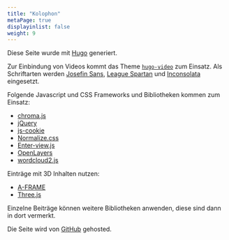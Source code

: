 ```yaml
---
title: "Kolophon"
metaPage: true
displayinlist: false
weight: 9
---
```


Diese Seite wurde mit [Hugo](https://gohugo.io/) generiert.

Zur Einbindung von Videos kommt das Theme [`hugo-video`](https://github.com/martignoni/hugo-video) zum Einsatz. Als Schriftarten werden [Josefin Sans](https://github.com/googlefonts/josefinsans), [League Spartan](https://www.theleagueofmoveabletype.com/league-spartan) und [Inconsolata](https://github.com/googlefonts/inconsolata) eingesetzt.

Folgende Javascript und CSS Frameworks und Bibliotheken kommen zum Einsatz:

<ul class="inline-list">
    <li><a href="https://github.com/gka/chroma.js">chroma.js</a></li>
    <li><a href="https://jquery.com/">jQuery</a></li>
    <li><a href="https://github.com/js-cookie/js-cookie">js-cookie</a></li>
    <li><a href="https://necolas.github.io/normalize.css/">Normalize.css</a></li>
    <li><a href="https://russellgoldenberg.github.io/enter-view/">Enter-view.js</a></li>
    <li><a href="https://openlayers.org/">OpenLayers</a></li>
    <li><a href="https://wordcloud2-js.timdream.org/#love">wordcloud2.js</a></li>
    <!--
    <li><a href="https://michalsnik.github.io/aos/">AOS (Animate On Scroll Library)</a></li>
    -->
</ul>

Einträge mit 3D Inhalten nutzen:

<ul class="inline-list">
    <li><a href="https://aframe.io/">A-FRAME</a></li>
    <li><a href="https://threejs.org/">Three.js</a></li>
</ul>

Einzelne Beiträge können weitere Bibliotheken anwenden, diese sind dann in dort vermerkt.

Die Seite wird von [GitHub](https://github.com/) gehosted.

